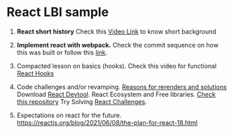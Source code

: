 # React LBI sample

1. **React short history**
  Check this [Video Link](https://www.youtube.com/watch?v=Tn6-PIqc4UM) to know short background

2. **Implement react with webpack.**
	Check the commit sequence on how this was built or follow this [link](https://www.toptal.com/react/webpack-react-tutorial-pt-1).

3. Compacted lesson on basics (hooks).
	Check this video for functional [React Hooks](https://www.youtube.com/watch?v=TNhaISOUy6Q)

4. Code challenges and/or revamping.
	[Reasons for rerenders and solutions](https://www.debugbear.com/blog/react-rerenders) 
	Download [React Devtool](https://chrome.google.com/webstore/detail/react-developer-tools/fmkadmapgofadopljbjfkapdkoienihi?hl=en).
	React Ecosystem and Free libraries. [Check this repository](https://github.com/enaqx/awesome-react)
	Try Solving [React Challenges](https://github.com/alexgurr/react-coding-challenges).

5. Expectations on react for the future.
	https://reactjs.org/blog/2021/06/08/the-plan-for-react-18.html
